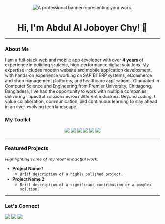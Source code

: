<div align="center">
  <img src="https://encrypted-tbn0.gstatic.com/images?q=tbn:ANd9GcRBC8QVthoIwRZsPwZ9jgjzr1oKj_32hB4Hmw&s" alt="A professional banner representing your work." />
</div>

<div align="center">
  <h1>Hi, I'm Abdul Al Joboyer Chy! 👋</h1>
</div>

---

### About Me
I am a full-stack web and mobile app developer with over <b className='text-[#f574b9]'>4 years</b> of experience in building scalable, high-performance digital solutions. My expertise includes modern website and mobile application development, with hands-on experience working on SAP B1 ERP systems, eCommerce and shop management platforms, and healthcare applications.
Graduated in Computer Science and Engineering from Premier University, Chittagong, Bangladesh, I’ve had the opportunity to work with multiple companies, delivering impactful solutions across different industries. Beyond coding, I value collaboration, communication, and continuous learning to stay ahead in an ever-evolving tech landscape.

### My Toolkit

<p align="center">
  <img src="https://img.shields.io/badge/-JavaScript-f0db4f?logo=javascript&logoColor=white&style=for-the-badge" />
  <img src="https://img.shields.io/badge/-React-61DAFB?logo=react&logoColor=white&style=for-the-badge" />
  <img src="https://img.shields.io/badge/-Node.js-339933?logo=nodedotjs&logoColor=white&style=for-the-badge" />
  <img src="https://img.shields.io/badge/-MongoDB-47A248?logo=mongodb&logoColor=white&style=for-the-badge" />
  <img src="https://img.shields.io/badge/-TypeScript-3178C6?logo=typescript&logoColor=white&style=for-the-badge" />
  <img src="https://img.shields.io/badge/-MySQL-02569B?logo=mysql&logoColor=white&style=for-the-badge" />
</p>

---

### Featured Projects
_Highlighting some of my most impactful work._

* **Project Name 1**
    * `Brief description of a highly polished project.`
* **Project Name 2**
    * `Brief description of a significant contribution or a complex solution.`

---

### Let's Connect

[<img src="https://img.shields.io/badge/-LinkedIn-0077B5?logo=linkedin&logoColor=white&style=for-the-badge" />](https://www.linkedin.com/in/abdul-al-joboyer-chy/)
[<img src="https://img.shields.io/badge/-Portfolio-000000?logo=wordpress&logoColor=white&style=for-the-badge" />](https://your-portfolio-url.com)
[<img src="https://img.shields.io/badge/-Email-D14836?logo=gmail&logoColor=white&style=for-the-badge" />](mailto:aljoboyer@gmail.com)
